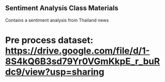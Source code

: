 ## Sentiment Analysis Class Materials

Contains a sentiment analysis from Thailand news

# Pre process dataset: https://drive.google.com/file/d/1-8S4kQ6B3sd79Yr0VGmKkpE_r_buRdc9/view?usp=sharing